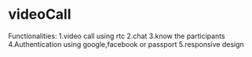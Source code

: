 # videoCall

Functionalities:
        1.video call using rtc
        2.chat 
        3.know the participants
        4.Authentication using google,facebook or passport
        5.responsive design

